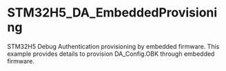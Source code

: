 # STM32H5_DA_EmbeddedProvisioning
STM32H5 Debug Authentication provisioning by embedded firmware. This example provides details to provision DA_Config.OBK through embedded firmware.

